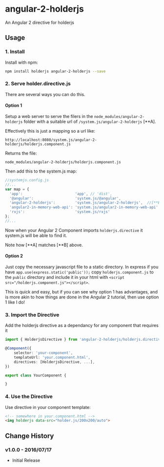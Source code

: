 # angular-2-holderjs
An Angular 2 directive for holderjs

## Usage

### 1. Install

Install with npm:

```bash
npm install holderjs angular-2-holderjs --save
```

### 2. Serve holder.directive.js

There are several ways you can do this.

#### Option 1

Setup a web server to serve the filers in the
`node_modules/angular-2-holderjs` folder with a suitable url of
`/system.js/angular-2-holderjs` [\*\*A].

Effectively this is just a mapping so a url like:

`http://localhost:8080/system.js/angular-2-holderjs/holderjs.component.js`

Returns the file:

`node_modules/angular-2-holderjs/holderjs.component.js`

Then add this to the system.js map:

```javascript
//systemjs.config.js
//...
var map = {
  'app':                        'app', // 'dist',
  '@angular':                   'system.js/@angular',
  'angular-2-holderjs':         'system.js/angular-2-holderjs',  //[**B]
  'angular2-in-memory-web-api': 'system.js/angular2-in-memory-web-api',
  'rxjs':                       'system.js/rxjs'
};
//...
```

Now when your Angular 2 Component imports `holderjs.directive` it system.js will
be able to find it.

Note how [\*\*A] matches [\*\*B] above.

#### Option 2

Just copy the necessary javascript file to a static
directory. In express if you have
`app.use(express.static('public'));` copy `holderjs.component.js` to the
`public` directory and include it in your html with `<script src="/holderjs.component.js"></script>`.

This is quick and easy, but if you can see why option 1 has advantages, and is
more akin to how things are done in the Angular 2 tutorial, then use option 1
like I do!

### 3. Import the Directive

Add the holderjs directive as a dependancy for any component that requires it

```typescript
import { HolderjsDirective } from 'angular-2-holderjs/holderjs.directive';

@Component({
    selector: 'your-component',
    templateUrl: 'your.component.html',
    directives: [HolderjsDirective, ...],
})

export class YourComponent {

}

```
### 4. Use the Directive

Use directive in your component template:

```html
<!-- somewhere in your.component.html -->
<img holderjs data-src="holder.js/200x200/auto">
```

## Change History

### v1.0.0 - 2016/07/17

* Initial Release
